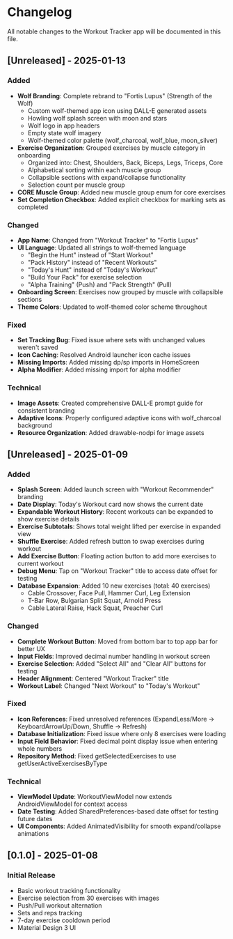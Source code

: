 # Changelog

All notable changes to the Workout Tracker app will be documented in this file.

## [Unreleased] - 2025-01-13

### Added
- **Wolf Branding**: Complete rebrand to "Fortis Lupus" (Strength of the Wolf)
  - Custom wolf-themed app icon using DALL-E generated assets
  - Howling wolf splash screen with moon and stars
  - Wolf logo in app headers
  - Empty state wolf imagery
  - Wolf-themed color palette (wolf_charcoal, wolf_blue, moon_silver)
- **Exercise Organization**: Grouped exercises by muscle category in onboarding
  - Organized into: Chest, Shoulders, Back, Biceps, Legs, Triceps, Core
  - Alphabetical sorting within each muscle group
  - Collapsible sections with expand/collapse functionality
  - Selection count per muscle group
- **CORE Muscle Group**: Added new muscle group enum for core exercises
- **Set Completion Checkbox**: Added explicit checkbox for marking sets as completed

### Changed
- **App Name**: Changed from "Workout Tracker" to "Fortis Lupus"
- **UI Language**: Updated all strings to wolf-themed language
  - "Begin the Hunt" instead of "Start Workout"
  - "Pack History" instead of "Recent Workouts"
  - "Today's Hunt" instead of "Today's Workout"
  - "Build Your Pack" for exercise selection
  - "Alpha Training" (Push) and "Pack Strength" (Pull)
- **Onboarding Screen**: Exercises now grouped by muscle with collapsible sections
- **Theme Colors**: Updated to wolf-themed color scheme throughout

### Fixed
- **Set Tracking Bug**: Fixed issue where sets with unchanged values weren't saved
- **Icon Caching**: Resolved Android launcher icon cache issues
- **Missing Imports**: Added missing dp/sp imports in HomeScreen
- **Alpha Modifier**: Added missing import for alpha modifier

### Technical
- **Image Assets**: Created comprehensive DALL-E prompt guide for consistent branding
- **Adaptive Icons**: Properly configured adaptive icons with wolf_charcoal background
- **Resource Organization**: Added drawable-nodpi for image assets

## [Unreleased] - 2025-01-09

### Added
- **Splash Screen**: Added launch screen with "Workout Recommender" branding
- **Date Display**: Today's Workout card now shows the current date
- **Expandable Workout History**: Recent workouts can be expanded to show exercise details
- **Exercise Subtotals**: Shows total weight lifted per exercise in expanded view
- **Shuffle Exercise**: Added refresh button to swap exercises during workout
- **Add Exercise Button**: Floating action button to add more exercises to current workout
- **Debug Menu**: Tap on "Workout Tracker" title to access date offset for testing
- **Database Expansion**: Added 10 new exercises (total: 40 exercises)
  - Cable Crossover, Face Pull, Hammer Curl, Leg Extension
  - T-Bar Row, Bulgarian Split Squat, Arnold Press
  - Cable Lateral Raise, Hack Squat, Preacher Curl

### Changed
- **Complete Workout Button**: Moved from bottom bar to top app bar for better UX
- **Input Fields**: Improved decimal number handling in workout screen
- **Exercise Selection**: Added "Select All" and "Clear All" buttons for testing
- **Header Alignment**: Centered "Workout Tracker" title
- **Workout Label**: Changed "Next Workout" to "Today's Workout"

### Fixed
- **Icon References**: Fixed unresolved references (ExpandLess/More → KeyboardArrowUp/Down, Shuffle → Refresh)
- **Database Initialization**: Fixed issue where only 8 exercises were loading
- **Input Field Behavior**: Fixed decimal point display issue when entering whole numbers
- **Repository Method**: Fixed getSelectedExercises to use getUserActiveExercisesByType

### Technical
- **ViewModel Update**: WorkoutViewModel now extends AndroidViewModel for context access
- **Date Testing**: Added SharedPreferences-based date offset for testing future dates
- **UI Components**: Added AnimatedVisibility for smooth expand/collapse animations

## [0.1.0] - 2025-01-08

### Initial Release
- Basic workout tracking functionality
- Exercise selection from 30 exercises with images
- Push/Pull workout alternation
- Sets and reps tracking
- 7-day exercise cooldown period
- Material Design 3 UI